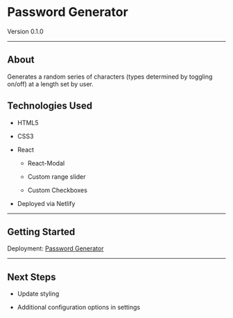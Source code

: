 # Password Generator

Version 0.1.0

---

## About

Generates a random series of characters (types determined by toggling on/off) at a length set by user.

## Technologies Used

- HTML5

- CSS3

- React

  - React-Modal

  - Custom range slider

  - Custom Checkboxes

- Deployed via Netlify

---

## Getting Started

Deployment: [Password Generator](secure-generator.netlify.app)

---

## Next Steps

- Update styling

- Additional configuration options in settings
